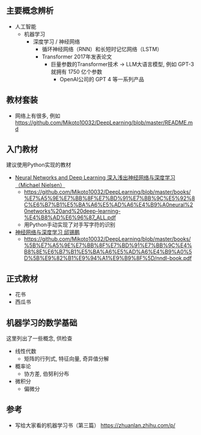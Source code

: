 ## 主要概念辨析
- 人工智能 
  - 机器学习
    - 深度学习 / 神经网络
      - 循环神经网络（RNN）和长短时记忆网络（LSTM）
      - Transformer 2017年发表论文
        - 巨量参数的Transformer技术 -> LLM大语言模型, 例如 GPT-3 就拥有 1750 亿个参数
          - OpenAI公司的 GPT 4 等一系列产品

## 教材套装
- 网络上有很多, 例如 https://github.com/Mikoto10032/DeepLearning/blob/master/README.md

## 入门教材
建议使用Python实现的教材

- [Neural Networks and Deep Learning 深入浅出神经网络与深度学习（Michael Nielsen）](https://book.douban.com/subject/35128111/)
  - https://github.com/Mikoto10032/DeepLearning/blob/master/books/%E7%A5%9E%E7%BB%8F%E7%BD%91%E7%BB%9C%E5%92%8C%E6%B7%B1%E5%BA%A6%E5%AD%A6%E4%B9%A0neural%20networks%20and%20deep-learning-%E4%B8%AD%E6%96%87_ALL.pdf
  - 用Python手动实现了对手写字符的识别
- [神经网络与深度学习 邱锡鹏](https://book.douban.com/subject/35044046/)
  - https://github.com/Mikoto10032/DeepLearning/blob/master/books/%5B%E7%A5%9E%E7%BB%8F%E7%BD%91%E7%BB%9C%E4%B8%8E%E6%B7%B1%E5%BA%A6%E5%AD%A6%E4%B9%A0%5D%5B%E9%82%B1%E9%94%A1%E9%B9%8F%5D/nndl-book.pdf

## 正式教材
- 花书
- 西瓜书
  
## 机器学习的数学基础

这里列出了一些概念, 供检查

- 线性代数
  - 矩阵的行列式, 特征向量, 奇异值分解
- 概率论
  - 协方差, 伯努利分布
- 微积分
  - 偏微分

## 参考
- 写给大家看的机器学习书（第三篇） https://zhuanlan.zhihu.com/p/

